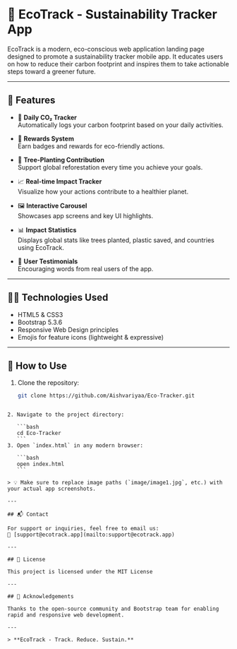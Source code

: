 # 🌱 EcoTrack - Sustainability Tracker App

EcoTrack is a modern, eco-conscious web application landing page designed to promote a sustainability tracker mobile app. It educates users on how to reduce their carbon footprint and inspires them to take actionable steps toward a greener future.

---

## 🚀 Features

- 🌱 **Daily CO₂ Tracker**  
  Automatically logs your carbon footprint based on your daily activities.

- 🎁 **Rewards System**  
  Earn badges and rewards for eco-friendly actions.

- 🌳 **Tree-Planting Contribution**  
  Support global reforestation every time you achieve your goals.

- 📈 **Real-time Impact Tracker**  
  Visualize how your actions contribute to a healthier planet.

- 🖼️ **Interactive Carousel**  
  Showcases app screens and key UI highlights.

- 📊 **Impact Statistics**  
  Displays global stats like trees planted, plastic saved, and countries using EcoTrack.

- 💬 **User Testimonials**  
  Encouraging words from real users of the app.

---

## 🧑‍💻 Technologies Used

- HTML5 & CSS3
- Bootstrap 5.3.6
- Responsive Web Design principles
- Emojis for feature icons (lightweight & expressive)

---

## 🔧 How to Use

1. Clone the repository:
   ```bash
   git clone https://github.com/Aishvariyaa/Eco-Tracker.git
````

2. Navigate to the project directory:

   ```bash
   cd Eco-Tracker
   ```
3. Open `index.html` in any modern browser:

   ```bash
   open index.html
   ```

> 💡 Make sure to replace image paths (`image/image1.jpg`, etc.) with your actual app screenshots.

---

## 📬 Contact

For support or inquiries, feel free to email us:
📧 [support@ecotrack.app](mailto:support@ecotrack.app)

---

## 📄 License

This project is licensed under the MIT License 

---

## 🙌 Acknowledgements

Thanks to the open-source community and Bootstrap team for enabling rapid and responsive web development.

---

> **EcoTrack - Track. Reduce. Sustain.**
